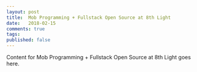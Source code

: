 ```yaml
---
layout: post
title:  Mob Programming + Fullstack Open Source at 8th Light
date:   2018-02-15
comments: true
tags: 
published: false
---
```

 
Content for Mob Programming + Fullstack Open Source at 8th Light goes here.
 
